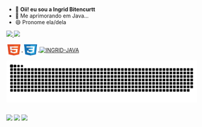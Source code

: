 - 👋 **Oii! eu sou a Ingrid Bitencurtt**
- 🌱 Me aprimorando em Java...
- 😄 Pronome ela/dela




<div>
  <a href="https://github.com/ingridbitencurtt">
  <img height="180em" src="https://github-readme-stats.vercel.app/api?username=ingridbitencurtt&show_icons=true&theme=dark&include_all_commits=true&count_private=true"/>
  <img height="180em" src="https://github-readme-stats.vercel.app/api/top-langs/?username=ingridbitencurtt&layout=compact&langs_count=7&theme=dark"/>
</div>

<div style="display: inline_block"><br>
  
  <img align="center" alt="INGRID-HTML" height="30" width="40" src="https://raw.githubusercontent.com/devicons/devicon/master/icons/html5/html5-original.svg">
  <img align="center" alt="INGRID-CSS" height="30" width="40" src="https://raw.githubusercontent.com/devicons/devicon/master/icons/css3/css3-original.svg">
  <img align="center" alt="INGRID-JAVA" height="40" width="40" src="https://cdn.jsdelivr.net/gh/devicons/devicon/icons/java/java-original-wordmark.svg" />

  
  
   ![Snake animation](https://github.com/ellen2121/ellen2121/blob/output/github-contribution-grid-snake.svg)
</div>

##

<div><a href = "mailto:ingrid.bitencurtt98@gmail.com"><img src="https://img.shields.io/badge/-Gmail-%23333?style=for-the-badge&logo=gmail&logoColor=white" target="_blank"></a>
  <a href="https://www.linkedin.com/in/ingrid-bitencurtt-a2b37a1a3/" target="_blank"><img src="https://img.shields.io/badge/-LinkedIn-%230077B5?style=for-the-badge&logo=linkedin&logoColor=white" target="_blank"></a> 
  <a href="https://www.twitch.tv/yngritte" target="_blank"><img src="https://img.shields.io/badge/Twitch-9146FF?style=for-the-badge&logo=twitch&logoColor=white" target="_blank"></a>
